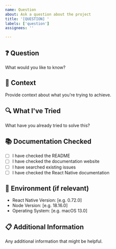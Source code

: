 ```yaml
---
name: Question
about: Ask a question about the project
title: '[QUESTION] '
labels: ['question']
assignees: ''

---
```


## ❓ Question
What would you like to know?

## 🎯 Context
Provide context about what you're trying to achieve.

## 🔍 What I've Tried
What have you already tried to solve this?

## 📚 Documentation Checked
- [ ] I have checked the README
- [ ] I have checked the documentation website
- [ ] I have searched existing issues
- [ ] I have checked the React Native documentation

## 📱 Environment (if relevant)
- React Native Version: [e.g. 0.72.0]
- Node Version: [e.g. 18.16.0]
- Operating System: [e.g. macOS 13.0]

## 📋 Additional Information
Any additional information that might be helpful. 